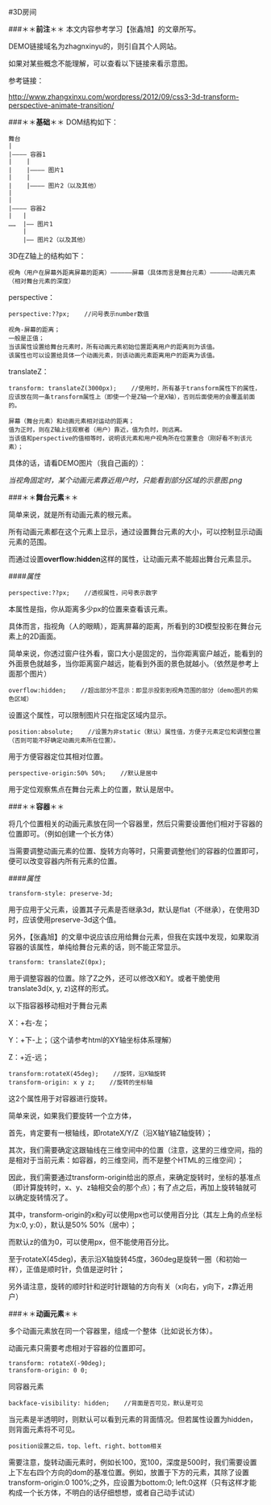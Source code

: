 ﻿#3D房间

###＊＊**前注**＊＊
本文内容参考学习【张鑫旭】的文章所写。

DEMO链接域名为zhagnxinyu的，则引自其个人网站。

如果对某些概念不能理解，可以查看以下链接来看示意图。

参考链接：

http://www.zhangxinxu.com/wordpress/2012/09/css3-3d-transform-perspective-animate-transition/



###＊＊**基础**＊＊
DOM结构如下：

    舞台
    |
    |———— 容器1
    |    |
    |    |———— 图片1
    |    |
    |    |———— 图片2（以及其他）
    |
    |
    |———— 容器2
    |   |
    ……  |—— 图片1
        |
        |—— 图片2（以及其他）
        

3D在Z轴上的结构如下：

    视角（用户在屏幕外距离屏幕的距离）——————屏幕（具体而言是舞台元素）——————动画元素（相对舞台元素的深度）

perspective：

    perspective:??px;    //问号表示number数值

    视角-屏幕的距离；
    一般是正值；
    当该属性设置给舞台元素时，所有动画元素初始位置距离用户的距离则为该值。
    该属性也可以设置给具体一个动画元素，则该动画元素距离用户的距离为该值。

translateZ：

    transform: translateZ(3000px);    //使用时，所有基于transform属性下的属性，应该放在同一条transform属性上（即使一个是Z轴一个是X轴），否则后面使用的会覆盖前面的。

    屏幕（舞台元素）和动画元素相对运动的距离；
    值为正时，则在Z轴上往观察者（用户）靠近，值为负时，则远离。
    当该值和perspective的值相等时，说明该元素和用户视角所在位置重合（刚好看不到该元素）；
    
具体的话，请看DEMO图片（我自己画的）：

*当视角固定时，某个动画元素靠近用户时，只能看到部分区域的示意图.png*
    


###＊＊**舞台元素**＊＊

简单来说，就是所有动画元素的根元素。

所有动画元素都在这个元素上显示，通过设置舞台元素的大小，可以控制显示动画元素的范围。

而通过设置**overflow:hidden**这样的属性，让动画元素不能超出舞台元素显示。

####*属性*

    perspective:??px;    //透视属性，问号表示数字
    
本属性是指，你从距离多少px的位置来查看该元素。

具体而言，指视角（人的眼睛），距离屏幕的距离，所看到的3D模型投影在舞台元素上的2D画面。

简单来说，你透过窗户往外看，窗口大小是固定的，当你距离窗户越近，能看到的外面景色就越多，当你距离窗户越远，能看到外面的景色就越小。（依然是参考上面那个图片）

    overflow:hidden;    //超出部分不显示：即显示投影到视角范围的部分（demo图片的紫色区域）
    
设置这个属性，可以限制图片只在指定区域内显示。

    position:absolute;    //设置为非static（默认）属性值，方便子元素定位和调整位置（否则可能不好确定动画元素所在位置）。
    
用于方便容器定位其相对位置。

    perspective-origin:50% 50%;    //默认是居中
    
用于定位观察焦点在舞台元素上的位置，默认是居中。



###＊＊**容器**＊＊

将几个位置相关的动画元素放在同一个容器里，然后只需要设置他们相对于容器的位置即可。（例如创建一个长方体）

当需要调整动画元素的位置、旋转方向等时，只需要调整他们的容器的位置即可，便可以改变容器内所有元素的位置。

####*属性*

    transform-style: preserve-3d;
    
用于应用于父元素，设置其子元素是否继承3d，默认是flat（不继承），在使用3D时，应该使用preserve-3d这个值。

另外，【张鑫旭】的文章中说应该应用给舞台元素，但我在实践中发现，如果取消容器的该属性，单纯给舞台元素的话，则不能正常显示。

    transform: translateZ(0px);
    
用于调整容器的位置。除了Z之外，还可以修改X和Y。或者干脆使用translate3d(x, y, z)这样的形式。

以下指容器移动相对于舞台元素

X：+右-左；

Y：+下-上；（这个请参考html的XY轴坐标体系理解）

Z：+近-远；

    transform:rotateX(45deg);    //旋转，沿X轴旋转
    transform-origin: x y z;    //旋转的坐标轴
    
这2个属性用于对容器进行旋转。

简单来说，如果我们要旋转一个立方体，

首先，肯定要有一根轴线，即rotateX/Y/Z（沿X轴Y轴Z轴旋转）；

其次，我们需要确定这跟轴线在三维空间中的位置（注意，这里的三维空间，指的是相对于当前元素：如容器，的三维空间，而不是整个HTML的三维空间）；

因此，我们需要通过transform-origin给出的原点，来确定旋转时，坐标的基准点（即计算旋转时，x、y、z轴相交会的那个点）；有了点之后，再加上旋转轴就可以确定旋转情况了。

其中，transform-origin的x和y可以使用px也可以使用百分比（其左上角的点坐标为x:0, y:0），默认是50% 50%（居中）；

而默认z的值为0，可以使用px，但不能使用百分比。

至于rotateX(45deg)，表示沿X轴旋转45度，360deg是旋转一圈（和初始一样），正值是顺时针，负值是逆时针；

另外请注意，旋转的顺时针和逆时针跟轴的方向有关（x向右，y向下，z靠近用户）


###＊＊**动画元素**＊＊

多个动画元素放在同一个容器里，组成一个整体（比如说长方体）。

动画元素只需要考虑相对于容器的位置即可。

    transform: rotateX(-90deg);
    transform-origin: 0 0;
    
同容器元素
    
    backface-visibility: hidden;    //背面是否可见，默认是可见
    
当元素是半透明时，则默认可以看到元素的背面情况。但若属性设置为hidden，则背面元素将不可见。

    position设置之后，top、left、right、bottom相关
    
需要注意，旋转动画元素时，例如长100，宽100，深度是500时，我们需要设置上下左右四个方向的dom的基准位置。例如，放置于下方的元素，其除了设置transform-origin:0 100%;之外，应设置为bottom:0; left:0这样（只有这样才能构成一个长方体，不明白的话仔细想想，或者自己动手试试）